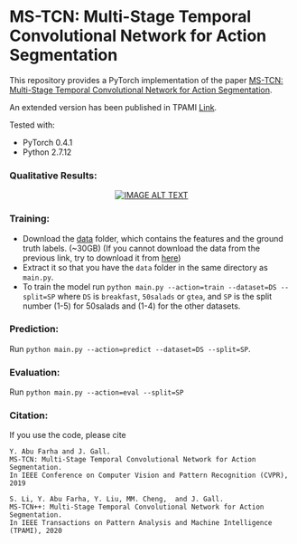 # MS-TCN: Multi-Stage Temporal Convolutional Network for Action Segmentation
This repository provides a PyTorch implementation of the paper [MS-TCN: Multi-Stage Temporal Convolutional Network for Action Segmentation](https://arxiv.org/pdf/1903.01945.pdf).

An extended version has been published in TPAMI [Link](https://github.com/sj-li/MS-TCN2).

Tested with:
- PyTorch 0.4.1
- Python 2.7.12


### Qualitative Results:

<div align="center">
  <a href="https://www.youtube.com/watch?v=9XphWB9w7p8"><img src="https://img.youtube.com/vi/9XphWB9w7p8/0.jpg" alt="IMAGE ALT TEXT"></a>
</div>

### Training:

* Download the [data](https://mega.nz/#!O6wXlSTS!wcEoDT4Ctq5HRq_hV-aWeVF1_JB3cacQBQqOLjCIbc8) folder, which contains the features and the ground truth labels. (~30GB) (If you cannot download the data from the previous link, try to download it from [here](https://zenodo.org/record/3625992#.Xiv9jGhKhPY))
* Extract it so that you have the `data` folder in the same directory as `main.py`.
* To train the model run `python main.py --action=train --dataset=DS --split=SP` where `DS` is `breakfast`, `50salads` or `gtea`, and `SP` is the split number (1-5) for 50salads and (1-4) for the other datasets.

### Prediction:

Run `python main.py --action=predict --dataset=DS --split=SP`. 

### Evaluation:

Run `python main.py --action=eval --split=SP`

### Citation:

If you use the code, please cite

    Y. Abu Farha and J. Gall.
    MS-TCN: Multi-Stage Temporal Convolutional Network for Action Segmentation.
    In IEEE Conference on Computer Vision and Pattern Recognition (CVPR), 2019

    S. Li, Y. Abu Farha, Y. Liu, MM. Cheng,  and J. Gall.
    MS-TCN++: Multi-Stage Temporal Convolutional Network for Action Segmentation.
    In IEEE Transactions on Pattern Analysis and Machine Intelligence (TPAMI), 2020
